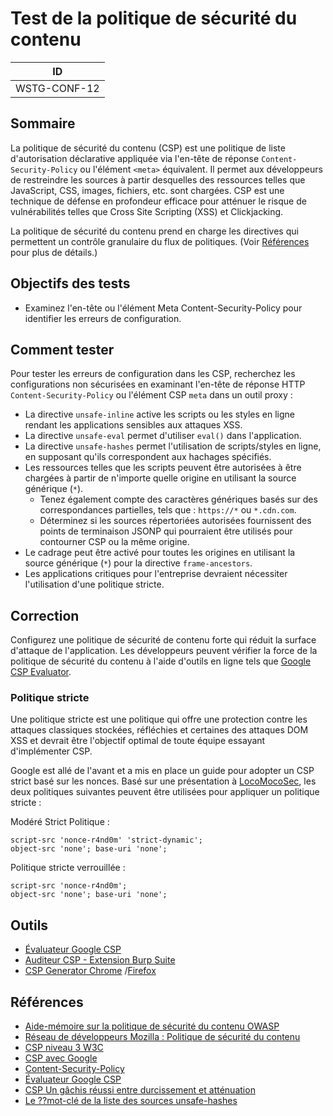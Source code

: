 # Test de la politique de sécurité du contenu

|ID          |
|------------|
|WSTG-CONF-12|

## Sommaire

La politique de sécurité du contenu (CSP) est une politique de liste d'autorisation déclarative appliquée via l'en-tête de réponse `Content-Security-Policy` ou l'élément `<meta>` équivalent. Il permet aux développeurs de restreindre les sources à partir desquelles des ressources telles que JavaScript, CSS, images, fichiers, etc. sont chargées. CSP est une technique de défense en profondeur efficace pour atténuer le risque de vulnérabilités telles que Cross Site Scripting (XSS) et Clickjacking.

La politique de sécurité du contenu prend en charge les directives qui permettent un contrôle granulaire du flux de politiques. (Voir [Références](#références) pour plus de détails.)

## Objectifs des tests

- Examinez l'en-tête ou l'élément Meta Content-Security-Policy pour identifier les erreurs de configuration.

## Comment tester

Pour tester les erreurs de configuration dans les CSP, recherchez les configurations non sécurisées en examinant l'en-tête de réponse HTTP `Content-Security-Policy` ou l'élément CSP `meta` dans un outil proxy :

- La directive `unsafe-inline` active les scripts ou les styles en ligne rendant les applications sensibles aux attaques XSS.
- La directive `unsafe-eval` permet d'utiliser `eval()` dans l'application.
- La directive `unsafe-hashes` permet l'utilisation de scripts/styles en ligne, en supposant qu'ils correspondent aux hachages spécifiés.
- Les ressources telles que les scripts peuvent être autorisées à être chargées à partir de n'importe quelle origine en utilisant la source générique (`*`).
    - Tenez également compte des caractères génériques basés sur des correspondances partielles, tels que : `https://*` ou `*.cdn.com`.
    - Déterminez si les sources répertoriées autorisées fournissent des points de terminaison JSONP qui pourraient être utilisés pour contourner CSP ou la même origine.
- Le cadrage peut être activé pour toutes les origines en utilisant la source générique (`*`) pour la directive `frame-ancestors`.
- Les applications critiques pour l'entreprise devraient nécessiter l'utilisation d'une politique stricte.

## Correction

Configurez une politique de sécurité de contenu forte qui réduit la surface d'attaque de l'application. Les développeurs peuvent vérifier la force de la politique de sécurité du contenu à l'aide d'outils en ligne tels que [Google CSP Evaluator](https://csp-evaluator.withgoogle.com/).

### Politique stricte

Une politique stricte est une politique qui offre une protection contre les attaques classiques stockées, réfléchies et certaines des attaques DOM XSS et devrait être l'objectif optimal de toute équipe essayant d'implémenter CSP.

Google est allé de l'avant et a mis en place un guide pour adopter un CSP strict basé sur les nonces. Basé sur une présentation à [LocoMocoSec](https://speakerdeck.com/lweichselbaum/csp-a-successful-mess-between-hardening-and-mitigation?slide=55), les deux politiques suivantes peuvent être utilisées pour appliquer un politique stricte :

Modéré Strict Politique :

```HTTP
script-src 'nonce-r4nd0m' 'strict-dynamic';
object-src 'none'; base-uri 'none';
```

Politique stricte verrouillée :

```HTTP
script-src 'nonce-r4nd0m';
object-src 'none'; base-uri 'none';
```

## Outils

- [Évaluateur Google CSP](https://csp-evaluator.withgoogle.com/)
- [Auditeur CSP - Extension Burp Suite](https://portswigger.net/bappstore/35237408a06043e9945a11016fcbac18)
- [CSP Generator Chrome](https://chrome.google.com/webstore/detail/content-security-policy-c/ahlnecfloencbkpfnpljbojmjkfgnmdc) /[Firefox](https://addons.mozilla.org/en-US/firefox/addon/csp-generator/)

## Références

- [Aide-mémoire sur la politique de sécurité du contenu OWASP](https://cheatsheetseries.owasp.org/cheatsheets/Content_Security_Policy_Cheat_Sheet.html)
- [Réseau de développeurs Mozilla : Politique de sécurité du contenu](https://developer.mozilla.org/en-US/docs/Web/HTTP/CSP)
- [CSP niveau 3 W3C](https://www.w3.org/TR/CSP3/)
- [CSP avec Google](https://csp.withgoogle.com/docs/index.html)
- [Content-Security-Policy](https://content-security-policy.com/)
- [Évaluateur Google CSP](https://csp-evaluator.withgoogle.com/)
- [CSP Un gâchis réussi entre durcissement et atténuation](https://speakerdeck.com/lweichselbaum/csp-a-successful-mess-between-hardening-and-mitigation)
- [Le ??mot-clé de la liste des sources unsafe-hashes](https://content-security-policy.com/unsafe-hashes/)
